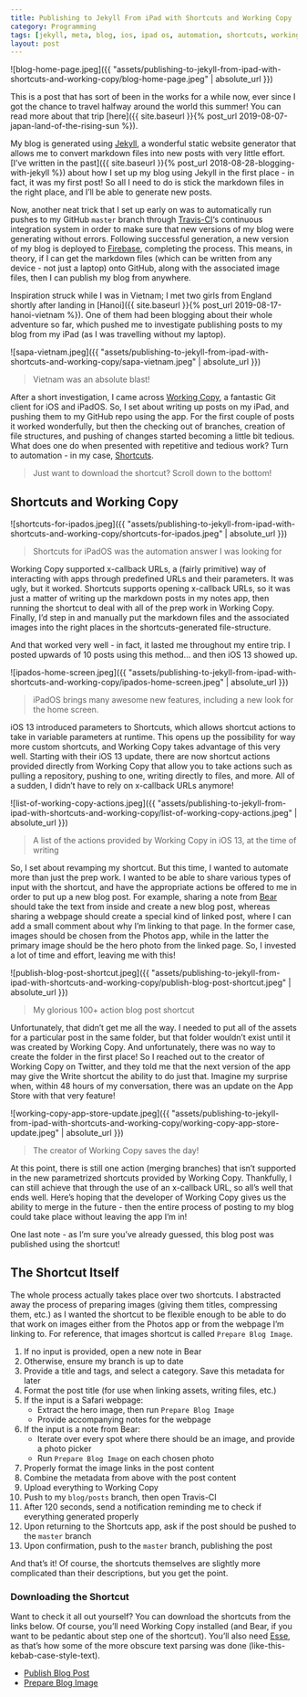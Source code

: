 ```yaml
---
title: Publishing to Jekyll From iPad with Shortcuts and Working Copy
category: Programming
tags: [jekyll, meta, blog, ios, ipad os, automation, shortcuts, working copy]
layout: post
---
```


![blog-home-page.jpeg]({{ "assets/publishing-to-jekyll-from-ipad-with-shortcuts-and-working-copy/blog-home-page.jpeg" | absolute_url }})


This is a post that has sort of been in the works for a while now, ever since I got the chance to travel halfway around the world this summer! You can read more about that trip [here]({{ site.baseurl }}{% post_url 2019-08-07-japan-land-of-the-rising-sun %}).

My blog is generated using [Jekyll](https://jekyllrb.com/), a wonderful static website generator that allows me to convert markdown files into new posts with very little effort. [I’ve written in the past]({{ site.baseurl }}{% post_url 2018-08-28-blogging-with-jekyll %}) about how I set up my blog using Jekyll in the first place - in fact, it was my first post! So all I need to do is stick the markdown files in the right place, and I’ll be able to generate new posts.

Now, another neat trick that I set up early on was to automatically run pushes to my GitHub `master` branch through [Travis-CI](https://travis-ci.com/)‘s continuous integration system in order to make sure that new versions of my blog were generating without errors. Following successful generation, a new version of my blog is deployed to [Firebase](https://firebase.google.com/), completing the process. This means, in theory, if I can get the markdown files (which can be written from any device - not just a laptop) onto GitHub, along with the associated image files, then I can publish my blog from anywhere.

Inspiration struck while I was in Vietnam; I met two girls from England shortly after landing in [Hanoi]({{ site.baseurl }}{% post_url 2019-08-17-hanoi-vietnam %}). One of them had been blogging about their whole adventure so far, which pushed me to investigate publishing posts to my blog from my iPad (as I was travelling without my laptop).


![sapa-vietnam.jpeg]({{ "assets/publishing-to-jekyll-from-ipad-with-shortcuts-and-working-copy/sapa-vietnam.jpeg" | absolute_url }})

> Vietnam was an absolute blast!

After a short investigation, I came across [Working Copy](https://workingcopyapp.com/), a fantastic Git client for iOS and iPadOS. So, I set about writing up posts on my iPad, and pushing them to my GitHub repo using the app. For the first couple of posts it worked wonderfully, but then the checking out of branches, creation of file structures, and pushing of changes started becoming a little bit tedious. What does one do when presented with repetitive and tedious work? Turn to automation - in my case, [Shortcuts](https://apps.apple.com/ca/app/shortcuts/id1462947752).

> Just want to download the shortcut? Scroll down to the bottom!

## Shortcuts and Working Copy


![shortcuts-for-ipados.jpeg]({{ "assets/publishing-to-jekyll-from-ipad-with-shortcuts-and-working-copy/shortcuts-for-ipados.jpeg" | absolute_url }})

> Shortcuts for iPadOS was the automation answer I was looking for

Working Copy supported x-callback URLs, a (fairly primitive) way of interacting with apps through predefined URLs and their parameters. It was ugly, but it worked. Shortcuts supports opening x-callback URLs, so it was just a matter of writing up the markdown posts in my notes app, then running the shortcut to deal with all of the prep work in Working Copy. Finally, I’d step in and manually put the markdown files and the associated images into the right places in the shortcuts-generated file-structure.

And that worked very well - in fact, it lasted me throughout my entire trip. I posted upwards of 10 posts using this method... and then iOS 13 showed up.


![ipados-home-screen.jpeg]({{ "assets/publishing-to-jekyll-from-ipad-with-shortcuts-and-working-copy/ipados-home-screen.jpeg" | absolute_url }})

> iPadOS brings many awesome new features, including a new look for the home screen.

iOS 13 introduced parameters to Shortcuts, which allows shortcut actions to take in variable parameters at runtime. This opens up the possibility for way more custom shortcuts, and Working Copy takes advantage of this very well. Starting with their iOS 13 update, there are now shortcut actions provided directly from Working Copy that allow you to take actions such as pulling a repository, pushing to one, writing directly to files, and more. All of a sudden, I didn’t have to rely on x-callback URLs anymore!


![list-of-working-copy-actions.jpeg]({{ "assets/publishing-to-jekyll-from-ipad-with-shortcuts-and-working-copy/list-of-working-copy-actions.jpeg" | absolute_url }})

> A list of the actions provided by Working Copy in iOS 13, at the time of writing

So, I set about revamping my shortcut. But this time, I wanted to automate more than just the prep work. I wanted to be able to share various types of input with the shortcut, and have the appropriate actions be offered to me in order to put up a new blog post. For example, sharing a note from [Bear](https://apps.apple.com/ca/app/bear/id1016366447) should take the text from inside and create a new blog post, whereas sharing a webpage should create a special kind of linked post, where I can add a small comment about why I’m linking to that page. In the former case, images should be chosen from the Photos app, while in the latter the primary image should be the hero photo from the linked page. So, I invested a lot of time and effort, leaving me with this!


![publish-blog-post-shortcut.jpeg]({{ "assets/publishing-to-jekyll-from-ipad-with-shortcuts-and-working-copy/publish-blog-post-shortcut.jpeg" | absolute_url }})

> My glorious 100+ action blog post shortcut

Unfortunately, that didn’t get me all the way. I needed to put all of the assets for a particular post in the same folder, but that folder wouldn’t exist until it was created by Working Copy. And unfortunately, there was no way to create the folder in the first place! So I reached out to the creator of Working Copy on Twitter, and they told me that the next version of the app may give the Write shortcut the ability to do just that. Imagine my surprise when, within 48 hours of my conversation, there was an update on the App Store with that very feature!


![working-copy-app-store-update.jpeg]({{ "assets/publishing-to-jekyll-from-ipad-with-shortcuts-and-working-copy/working-copy-app-store-update.jpeg" | absolute_url }})

> The creator of Working Copy saves the day!

At this point, there is still one action (merging branches) that isn’t supported in the new parametrized shortcuts provided by Working Copy. Thankfully, I can still achieve that through the use of an x-callback URL, so all’s well that ends well. Here’s hoping that the developer of Working Copy gives us the ability to merge in the future - then the entire process of posting to my blog could take place without leaving the app I’m in!

One last note - as I’m sure you’ve already guessed, this blog post was published using the shortcut!

## The Shortcut Itself
The whole process actually takes place over two shortcuts. I abstracted away the process of preparing images (giving them titles, compressing them, etc.) as I wanted the shortcut to be flexible enough to be  able to do that work on images either from the Photos app or from the webpage I’m linking to. For reference, that images shortcut is called `Prepare Blog Image`.

1. If no input is provided, open a new note in Bear
2. Otherwise, ensure my branch is up to date
3. Provide a title and tags, and select a category. Save this metadata for later
4. Format the post title (for use when linking assets, writing files, etc.)
5. If the input is a Safari webpage:
	- Extract the hero image, then run `Prepare Blog Image`
	- Provide accompanying notes for the webpage
6. If the input is a note from Bear:
	- Iterate over every spot where there should be an image, and provide a photo picker
	- Run `Prepare Blog Image` on each chosen photo
7. Properly format the image links in the post content
8. Combine the metadata from above with the post content
9. Upload everything to Working Copy
10. Push to my `blog/posts` branch, then open Travis-CI
11. After 120 seconds, send a notification reminding me to check if everything generated properly
12. Upon returning to the Shortcuts app, ask if the post should be pushed to the `master` branch
13. Upon confirmation, push to the `master` branch, publishing the post

And that’s it! Of course, the shortcuts themselves are slightly more complicated than their descriptions, but you get the point.

### Downloading the Shortcut

Want to check it all out yourself? You can download the shortcuts from the links below. Of course, you’ll need Working Copy installed (and Bear, if you want to be pedantic about step one of the shortcut). You’ll also need [Esse](https://apps.apple.com/ca/app/esse/id1438921989), as that’s how some of the more obscure text parsing was done (like-this-kebab-case-style-text).

- [Publish Blog Post](https://www.icloud.com/shortcuts/35f7a484cba8452284b84846cf04332e)
- [Prepare Blog Image](https://www.icloud.com/shortcuts/109f775ddbea4332a3977c335e22d921)